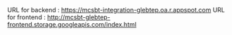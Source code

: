 URL for backend : https://mcsbt-integration-glebtep.oa.r.appspot.com
URL for frontend : http://mcsbt-glebtep-frontend.storage.googleapis.com/index.html
